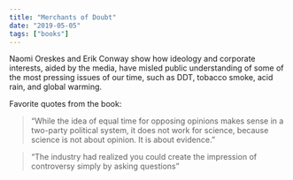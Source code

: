 ```yaml
---
title: "Merchants of Doubt"
date: "2019-05-05"
tags: ["books"]
---
```


Naomi Oreskes and Erik Conway show how ideology and corporate interests, aided by the media, have misled public understanding of some of the most pressing issues of our time, such as DDT, tobacco smoke, acid rain, and global warming.

Favorite quotes from the book:

> “While the idea of equal time for opposing opinions makes sense in a two-party political system, it does not work for science, because science is not about opinion. It is about evidence.”

> “The industry had realized you could create the impression of controversy simply by asking questions”
